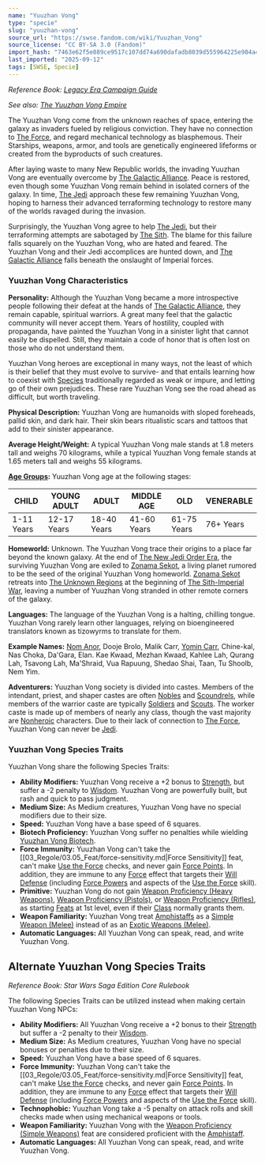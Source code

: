 ```yaml
---
name: "Yuuzhan Vong"
type: "specie"
slug: "yuuzhan-vong"
source_url: "https://swse.fandom.com/wiki/Yuuzhan_Vong"
source_license: "CC BY-SA 3.0 (Fandom)"
import_hash: "7463e62f5e889ce9517c107dd74a690dafadb8039d555964225e984a435dcfb8"
last_imported: "2025-09-12"
tags: [SWSE, Specie]
---
```

*Reference Book: [Legacy Era Campaign Guide](https://swse.fandom.com/wiki/Star_Wars_Saga_Edition_Legacy_Era_Campaign_Guide)*

*See also: [The Yuuzhan Vong Empire](https://swse.fandom.com/wiki/The_Yuuzhan_Vong_Empire)*

The Yuuzhan Vong come from the unknown reaches of space, entering the galaxy as invaders fueled by religious conviction. They have no connection to [The Force](https://swse.fandom.com/wiki/The_Force), and regard mechanical technology as blasphemous. Their Starships, weapons, armor, and tools are genetically engineered lifeforms or created from the byproducts of such creatures.

After laying waste to many New Republic worlds, the invading Yuuzhan Vong are eventually overcome by [The Galactic Alliance](https://swse.fandom.com/wiki/The_Galactic_Alliance). Peace is restored, even though some Yuuzhan Vong remain behind in isolated corners of the galaxy. In time, [The Jedi](https://swse.fandom.com/wiki/The_Jedi) approach these few remaining Yuuzhan Vong, hoping to harness their advanced terraforming technology to restore many of the worlds ravaged during the invasion.

Surprisingly, the Yuuzhan Vong agree to help [The Jedi](https://swse.fandom.com/wiki/The_Jedi), but their terraforming attempts are sabotaged by [The Sith](https://swse.fandom.com/wiki/The_Sith). The blame for this failure falls squarely on the Yuuzhan Vong, who are hated and feared. The Yuuzhan Vong and their Jedi accomplices are hunted down, and [The Galactic Alliance](https://swse.fandom.com/wiki/The_Galactic_Alliance) falls beneath the onslaught of Imperial forces.

### Yuuzhan Vong Characteristics
**Personality:** Although the Yuuzhan Vong became a more introspective people following their defeat at the hands of [The Galactic Alliance](https://swse.fandom.com/wiki/The_Galactic_Alliance), they remain capable, spiritual warriors. A great many feel that the galactic community will never accept them. Years of hostility, coupled with propaganda, have painted the Yuuzhan Vong in a sinister light that cannot easily be dispelled. Still, they maintain a code of honor that is often lost on those who do not understand them.

Yuuzhan Vong heroes are exceptional in many ways, not the least of which is their belief that they must evolve to survive- and that entails learning how to coexist with [Species](https://swse.fandom.com/wiki/Species) traditionally regarded as weak or impure, and letting go of their own prejudices. These rare Yuuzhan Vong see the road ahead as difficult, but worth traveling.

**Physical Description:** Yuuzhan Vong are humanoids with sloped foreheads, pallid skin, and dark hair. Their skin bears ritualistic scars and tattoos that add to their sinister appearance.

**Average Height/Weight:** A typical Yuuzhan Vong male stands at 1.8 meters tall and weighs 70 kilograms, while a typical Yuuzhan Vong female stands at 1.65 meters tall and weighs 55 kilograms.

**[Age Groups](https://swse.fandom.com/wiki/Age_Groups):** Yuuzhan Vong age at the following stages:

| CHILD | YOUNG ADULT | ADULT | MIDDLE AGE | OLD | VENERABLE |
| --- | --- | --- | --- | --- | --- |
| 1-11 Years | 12-17 Years | 18-40 Years | 41-60 Years | 61-75 Years | 76+ Years |

**Homeworld:** Unknown. The Yuuzhan Vong trace their origins to a place far beyond the known galaxy. At the end of [The New Jedi Order Era](https://swse.fandom.com/wiki/The_New_Jedi_Order_Era), the surviving Yuuzhan Vong are exiled to [Zonama Sekot](https://swse.fandom.com/wiki/Zonama_Sekot), a living planet rumored to be the seed of the original Yuuzhan Vong homeworld. [Zonama Sekot](https://swse.fandom.com/wiki/Zonama_Sekot) retreats into [The Unknown Regions](https://swse.fandom.com/wiki/The_Unknown_Regions) at the beginning of [The Sith-Imperial War](https://swse.fandom.com/wiki/The_Sith-Imperial_War), leaving a number of Yuuzhan Vong stranded in other remote corners of the galaxy.

**Languages:** The language of the Yuuzhan Vong is a halting, chilling tongue. Yuuzhan Vong rarely learn other languages, relying on bioengineered translators known as tizowyrms to translate for them.

**Example Names:** [Nom Anor](https://swse.fandom.com/wiki/Nom_Anor), Dooje Brolo, Malik Carr, [Yomin Carr](https://swse.fandom.com/wiki/Yomin_Carr), Chine-kal, Nas Choka, Da'Gara, Elan. Kae Kwaad, Mezhan Kwaad, Kahlee Lah, Qurang Lah, Tsavong Lah, Ma'Shraid, Vua Rapuung, Shedao Shai, Taan, Tu Shoolb, Nem Yim.

**Adventurers:** Yuuzhan Vong society is divided into castes. Members of the intendant, priest, and shaper castes are often [Nobles](https://swse.fandom.com/wiki/Nobles) and [Scoundrels](https://swse.fandom.com/wiki/Scoundrels), while members of the warrior caste are typically [Soldiers](https://swse.fandom.com/wiki/Soldiers) and [Scouts](https://swse.fandom.com/wiki/Scouts). The worker caste is made up of members of nearly any class, though the vast majority are [Nonheroic](https://swse.fandom.com/wiki/Nonheroic) characters. Due to their lack of connection to [The Force](https://swse.fandom.com/wiki/The_Force), Yuuzhan Vong can never be [Jedi](https://swse.fandom.com/wiki/Jedi).
### Yuuzhan Vong Species Traits
Yuuzhan Vong share the following Species Traits:
- **Ability Modifiers:** Yuuzhan Vong receive a +2 bonus to [Strength](https://swse.fandom.com/wiki/Strength), but suffer a -2 penalty to [Wisdom](https://swse.fandom.com/wiki/Wisdom). Yuuzhan Vong are powerfully built, but rash and quick to pass judgment.
- **Medium Size:** As Medium creatures, Yuuzhan Vong have no special modifiers due to their size.
- **Speed:** Yuuzhan Vong have a base speed of 6 squares.
- **Biotech Proficiency:** Yuuzhan Vong suffer no penalties while wielding [Yuuzhan Vong Biotech](https://swse.fandom.com/wiki/Yuuzhan_Vong_Biotech).
- **Force Immunity:** Yuuzhan Vong can't take the [[03_Regole/03.05_Feat/force-sensitivity.md|Force Sensitivity]] feat, can't make [Use the Force](https://swse.fandom.com/wiki/Use_the_Force) checks, and never gain [Force Points](https://swse.fandom.com/wiki/Force_Points). In addition, they are immune to any [Force](https://swse.fandom.com/wiki/Force) effect that targets their [Will Defense](https://swse.fandom.com/wiki/Will_Defense) (including [Force Powers](https://swse.fandom.com/wiki/Force_Powers) and aspects of the [Use the Force](https://swse.fandom.com/wiki/Use_the_Force) skill).
- **Primitive:** Yuuzhan Vong do not gain [Weapon Proficiency (Heavy Weapons)](https://swse.fandom.com/wiki/Weapon_Proficiency_(Heavy_Weapons)), [Weapon Proficiency (Pistols)](https://swse.fandom.com/wiki/Weapon_Proficiency_(Pistols)), or [Weapon Proficiency (Rifles)](https://swse.fandom.com/wiki/Weapon_Proficiency_(Rifles)), as starting [Feats](https://swse.fandom.com/wiki/Feats) at 1st level, even if their [Class](https://swse.fandom.com/wiki/Class) normally grants them.
- **Weapon Familiarity:** Yuuzhan Vong treat [Amphistaffs](https://swse.fandom.com/wiki/Amphistaffs) as a [Simple Weapon (Melee)](https://swse.fandom.com/wiki/Simple_Weapon_(Melee)) instead of as an [Exotic Weapons (Melee)](https://swse.fandom.com/wiki/Exotic_Weapons_(Melee)).
- **Automatic Languages:** All Yuuzhan Vong can speak, read, and write Yuuzhan Vong.

## Alternate Yuuzhan Vong Species Traits
*Reference Book: Star Wars Saga Edition Core Rulebook*

The following Species Traits can be utilized instead when making certain Yuuzhan Vong NPCs:
- **Ability Modifiers:** All Yuuzhan Vong receive a +2 bonus to their [Strength](https://swse.fandom.com/wiki/Strength) but suffer a -2 penalty to their [Wisdom](https://swse.fandom.com/wiki/Wisdom).
- **Medium Size:** As Medium creatures, Yuuzhan Vong have no special bonuses or penalties due to their size.
- **Speed:** Yuuzhan Vong have a base speed of 6 squares.
- **Force Immunity:** Yuuzhan Vong can't take the [[03_Regole/03.05_Feat/force-sensitivity.md|Force Sensitivity]] feat, can't make [Use the Force](https://swse.fandom.com/wiki/Use_the_Force) checks, and never gain [Force Points](https://swse.fandom.com/wiki/Force_Points). In addition, they are immune to any [Force](https://swse.fandom.com/wiki/Force) effect that targets their [Will Defense](https://swse.fandom.com/wiki/Will_Defense) (including [Force Powers](https://swse.fandom.com/wiki/Force_Powers) and aspects of the [Use the Force](https://swse.fandom.com/wiki/Use_the_Force) skill).
- **Technophobic:** Yuuzhan Vong take a -5 penalty on attack rolls and skill checks made when using mechanical weapons or tools.
- **Weapon Familiarity:** Yuuzhan Vong with the [Weapon Proficiency (Simple Weapons)](https://swse.fandom.com/wiki/Weapon_Proficiency_(Simple_Weapons)) feat are considered proficient with the [Amphistaff](https://swse.fandom.com/wiki/Amphistaff).
- **Automatic Languages:** All Yuuzhan Vong can speak, read, and write Yuuzhan Vong.